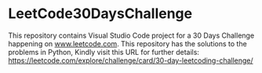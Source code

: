# LeetCode30DaysChallenge
This repository contains Visual Studio Code project for a 30 Days Challenge happening on www.leetcode.com. This repository has the solutions to the problems in Python, Kindly visit this URL for further details: https://leetcode.com/explore/challenge/card/30-day-leetcoding-challenge/
